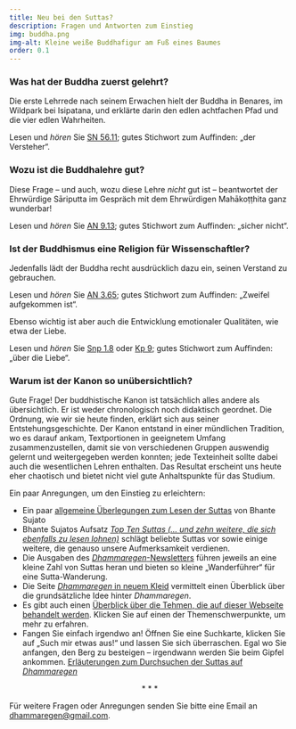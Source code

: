 ```yaml
---
title: Neu bei den Suttas?
description: Fragen und Antworten zum Einstieg
img: buddha.png
img-alt: Kleine weiße Buddhafigur am Fuß eines Baumes
order: 0.1
---
```


### Was hat der Buddha zuerst gelehrt?

Die erste Lehrrede nach seinem Erwachen hielt der Buddha in Benares, im Wildpark bei Isipatana, und erklärte darin den edlen achtfachen Pfad und die vier edlen Wahrheiten.

Lesen und *hören* Sie [SN 56.11](#/sutta/sn56.11:0.1/de/sabbamitta); gutes Stichwort zum Auffinden: „der Versteher“.

### Wozu ist die Buddhalehre gut?

Diese Frage – und auch, wozu diese Lehre *nicht* gut ist – beantwortet der Ehrwürdige Sāriputta im Gespräch mit dem Ehrwürdigen Mahākoṭṭhita ganz wunderbar!

Lesen und *hören* Sie [AN 9.13](#/sutta/an9.13:0.1/de/sabbamitta); gutes Stichwort zum Auffinden: „sicher nicht“.

### Ist der Buddhismus eine Religion für Wissenschaftler?

Jedenfalls lädt der Buddha recht ausdrücklich dazu ein, seinen Verstand zu gebrauchen.

Lesen und *hören* Sie [AN 3.65](#/sutta/an3.65:0.1/de/sabbamitta); gutes Stichwort zum Auffinden: „Zweifel aufgekommen ist“.

Ebenso wichtig ist aber auch die Entwicklung emotionaler Qualitäten, wie etwa der Liebe.

Lesen und *hören* Sie [Snp 1.8](#/sutta/snp1.8:0.1/de/sabbamitta) oder [Kp 9](#/sutta/kp9/de/sabbamitta); gutes Stichwort zum Auffinden: „über die Liebe“. 

### Warum ist der Kanon so unübersichtlich?

Gute Frage! Der buddhistische Kanon ist tatsächlich alles andere als übersichtlich. Er ist weder chronologisch noch didaktisch geordnet. Die Ordnung, wie wir sie heute finden, erklärt sich aus seiner Entstehungsgeschichte. Der Kanon entstand in einer mündlichen Tradition, wo es darauf ankam, Textportionen in geeignetem Umfang zusammenzustellen, damit sie von verschiedenen Gruppen auswendig gelernt und weitergegeben werden konnten; jede Texteinheit sollte dabei auch die wesentlichen Lehren enthalten. Das Resultat erscheint uns heute eher chaotisch und bietet nicht viel gute Anhaltspunkte für das Studium.

Ein paar Anregungen, um den Einstieg zu erleichtern:
- Ein paar [allgemeine Überlegungen zum Lesen der Suttas](#/wiki/studium/suttas-lesen) von Bhante Sujato
- Bhante Sujatos Aufsatz [*Top Ten Suttas (… und zehn weitere, die sich ebenfalls zu lesen lohnen)*](#/wiki/studium/topten) schlägt beliebte Suttas vor sowie einige weitere, die genauso unsere Aufmerksamkeit verdienen.
- Die Ausgaben des [*Dhammaregen*-Newsletters](#/wiki/news/inhalt) führen jeweils an eine kleine Zahl von Suttas heran und bieten so kleine „Wanderführer“ für eine Sutta-Wanderung.
- Die Seite [*Dhammaregen* in neuem Kleid](#/wiki/studium/neu) vermittelt einen Überblick über die grundsätzliche Idee hinter *Dhammaregen*. 
- Es gibt auch einen [Überblick über die Tehmen, die auf dieser Webseite behandelt werden](#/wiki/inhalt). Klicken Sie auf einen der Themenschwerpunkte, um mehr zu erfahren.
- Fangen Sie einfach irgendwo an! Öffnen Sie eine Suchkarte, klicken Sie auf „Such mir etwas aus!“ und lassen Sie sich überraschen. Egal wo Sie anfangen, den Berg zu besteigen – irgendwann werden Sie beim Gipfel ankommen. [Erläuterungen zum Durchsuchen der Suttas auf *Dhammaregen*](#/wiki/studium/suche)

<div style="text-align: center;">* * *</div>

Für weitere Fragen oder Anregungen senden Sie bitte eine Email an [dhammaregen@gmail.com](mailto:dhammaregen@gmail.com). 

